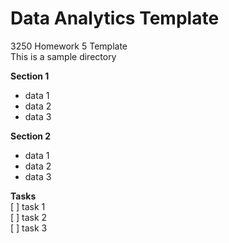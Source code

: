 # Data Analytics Template
3250 Homework 5 Template    
This is a sample directory    

**Section 1**
- data 1
- data 2 
- data 3

**Section 2**
- data 1
- data 2 
- data 3

**Tasks**    
[ ] task 1   
[ ] task 2   
[ ] task 3    